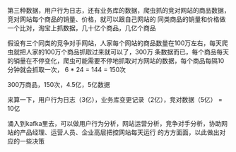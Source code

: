 

第三种数据，用户行为日志，还有业务库的数据，爬虫抓的竞对网站的商品数据，竞对网站每个商品的销量、价格，就可以跟自己网站的
同类商品的销量和价格做一个比对，淘宝上抓数据，几十亿个商品，几亿个商品

假设有三个同类的竞争对手网站，人家每个网站的商品数量在100万左右，每天爬虫就把人家的100万个商品抓取过来就可以了，300万
条数据而已，每个商品每天的销量在不停变化，爬虫可能需要不停地抓取对方网站的数据，每个商品每隔10分钟就会抓取一次，
6 * 24 = 144 = 150次

300万商品，150次，4.5亿，5亿数据

来算一下，用户行为日志（3亿），业务库变更记录（2亿），竞对数据（5亿） = 10亿

涌入到kafka里去，可以做用户行为分析，网站运营分析，竞争对手分析，协助网站的产品经理、运营人员、企业高层把控网站每天运行
的方方面面，以此做出对应的一些决策

